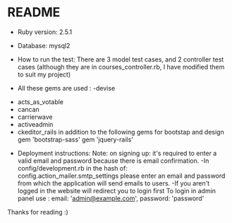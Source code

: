 # README

* Ruby version: 2.5.1

* Database: mysql2

* How to run the test: There are 3 model test cases, and 2 controller test cases (although they are in courses_controller.rb, I have modified them to suit my project)

* All these gems are used :
-devise
- acts_as_votable
- cancan
- carrierwave
- activeadmin
- ckeditor_rails
in addition to the following gems for bootstap and design
gem 'bootstrap-sass'
gem 'jquery-rails'

* Deployment instructions:
Note:
on signing up: it's required to enter a valid email and password because there is email confirmation.
-In config/development.rb in the hash of: config.action_mailer.smtp_settings please enter an email and password from which the application will send emails to users.
-If you aren't logged in the website will redirect you to login first 
To login in admin panel 
use : email: 'admin@example.com', password: 'password'
 
 
 
 
 
 Thanks for reading :)

